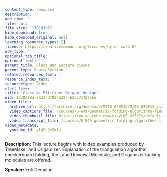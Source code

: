 ```yaml
---
content_type: resource
description: ''
end_time: ''
file: null
file_size: '170183957'
hide_download: true
hide_download_original: null
learning_resource_types: []
license: https://creativecommons.org/licenses/by-nc-sa/4.0/
ocw_type: ''
optional_tab_title: ''
optional_text: ''
parent_title: Class and Lecture Videos
parent_type: CourseSection
related_resources_text: ''
resource_index_text: ''
resourcetype: Video
start_time: ''
title: 'Class 4: Efficient Origami Design'
uid: 1638c80a-3623-d792-a227-b2dc7c8275ba
video_files:
  archive_url: https://archive.org/download/MIT6.849F12/MIT6_849F12_class04_300k.mp4
  video_captions_file: /courses/6-849-geometric-folding-algorithms-linkages-origami-polyhedra-fall-2012/08b66ae3b2f45406afb4cd6e0882212d_ylQ5-9f5KIs.vtt
  video_thumbnail_file: https://img.youtube.com/vi/ylQ5-9f5KIs/default.jpg
  video_transcript_file: /courses/6-849-geometric-folding-algorithms-linkages-origami-polyhedra-fall-2012/b67bcae394e440e6691812c6c9c6423d_ylQ5-9f5KIs.pdf
video_metadata:
  youtube_id: ylQ5-9f5KIs
---
```


**Description:** This lecture begins with folded examples produced by TreeMaker and Origamizer. Explanation of the triangulation algorithm, checkerboard folding, the Lang Universal Molecule, and Origamizer tucking molecules are offered.

**Speaker:** Erik Demaine

